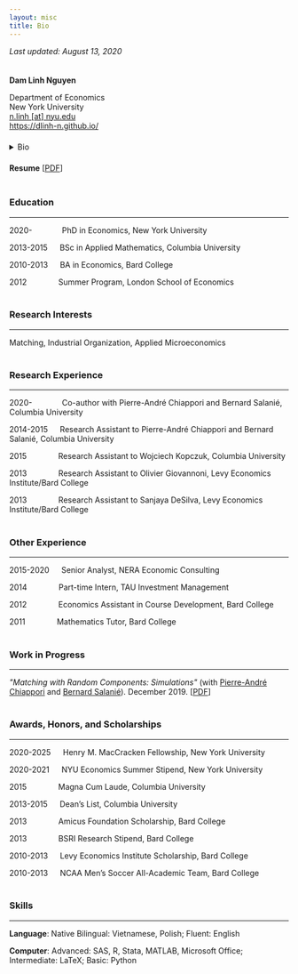 ```yaml
---
layout: misc
title: Bio
---
```


*Last updated: August 13, 2020*

<div style="line-height:50%;"> <br> </div>

**Dam Linh Nguyen**  

Department of Economics  
New York University  
<a href="mailto:n.linh@nyu.edu">n.linh \[at\] nyu.edu</a>  
<a href="https://dlinh-n.github.io/">https://dlinh-n.github.io/</a>  

<div style="line-height:50%;"> <br> </div>

<details>
    <summary> Bio </summary>

    <br>

    Dam Linh Nguyen is a PhD student at the Department of Economics at New York University. Linh’s research interests include matching, industrial organization, and applied microeconomics. Previously, he was a Senior Analyst in the Antitrust Group at NERA Economic Consulting. He conducted research evaluating the competitive effects of mergers and acquisitions in a wide array of industries, including consumer packaged goods, data storage technology, and agrochemicals. Linh earned a BSc in Applied Mathematics, magna cum laude, from Columbia University and a BA in Economics as a Levy Institute Scholar from Bard College.
</details>

<div style="line-height:50%;"> <br> </div>

**Resume** \[[PDF](https://dlinh-n.github.io/f/bio/dam_linh_nguyen_resume.pdf)\]


<div style="line-height:50%;"> <br> </div>


### Education
---
2020-&nbsp; &ensp;&ensp;&emsp;&emsp; PhD in Economics, New York University  

2013-2015 &emsp; BSc in Applied Mathematics, Columbia University  

2010-2013 &emsp; BA in Economics, Bard College  

2012 &ensp;&ensp;&emsp;&emsp;&ensp; Summer Program, London School of Economics  

<div style="line-height:25%;"> <br> </div>


### Research Interests
---
Matching, Industrial Organization, Applied Microeconomics

<div style="line-height:25%;"> <br> </div>


### Research Experience
---
2020-&nbsp; &ensp;&ensp;&emsp;&emsp; Co-author with Pierre-André Chiappori and Bernard Salanié, Columbia University  

2014-2015 &emsp; Research Assistant to Pierre-André Chiappori and Bernard Salanié, Columbia University  

2015 &ensp;&ensp;&emsp;&emsp;&ensp; Research Assistant to Wojciech Kopczuk, Columbia University  

2013 &ensp;&ensp;&emsp;&emsp;&ensp; Research Assistant to Olivier Giovannoni, Levy Economics Institute/Bard College  

2013 &ensp;&ensp;&emsp;&emsp;&ensp; Research Assistant to Sanjaya DeSilva, Levy Economics Institute/Bard College  

<div style="line-height:25%;"> <br> </div>


### Other Experience
---
2015-2020 &emsp; Senior Analyst, NERA Economic Consulting  

2014 &ensp;&ensp;&emsp;&emsp;&ensp; Part-time Intern, TAU Investment Management  

2012 &ensp;&ensp;&emsp;&emsp;&ensp; Economics Assistant in Course Development, Bard College  

2011 &ensp;&ensp;&emsp;&emsp;&ensp; Mathematics Tutor, Bard College  

<div style="line-height:25%;"> <br> </div>


### Work in Progress
---
*"Matching with Random Components: Simulations"* (with <a href="http://www.columbia.edu/~pc2167/" target="_blank" rel="noopener noreferrer">Pierre-André Chiappori</a> and <a href="http://bsalanie.com/" target="_blank" rel="noopener noreferrer">Bernard Salanié</a>). December 2019. \[[PDF](https://dlinh-n.github.io/f/wp/CNSdraftDec10final.pdf)\]
<div style="line-height:25%;"> <br> </div>


### Awards, Honors, and Scholarships
---
2020-2025 &emsp; Henry M. MacCracken Fellowship, New York University  

2020-2021 &emsp; NYU Economics Summer Stipend, New York University  

2015 &emsp;&emsp;&emsp;&ensp; Magna Cum Laude, Columbia University  

2013-2015 &emsp; Dean’s List, Columbia University  

2013 &emsp;&emsp;&emsp;&ensp; Amicus Foundation Scholarship, Bard College  

2013 &emsp;&emsp;&emsp;&ensp; BSRI Research Stipend, Bard College  

2010-2013 &emsp; Levy Economics Institute Scholarship, Bard College  

2010-2013 &emsp; NCAA Men’s Soccer All-Academic Team, Bard College    

<div style="line-height:25%;"> <br> </div>


### Skills
---
**Language**: Native Bilingual: Vietnamese, Polish; Fluent: English  

**Computer**: Advanced: SAS, R, Stata, MATLAB, Microsoft Office; Intermediate: LaTeX; Basic: Python
